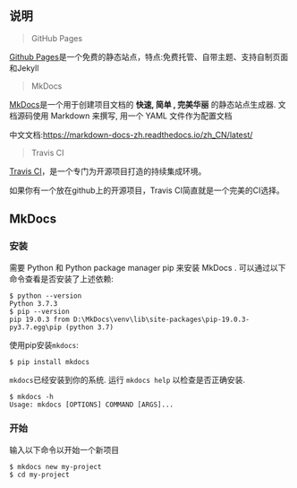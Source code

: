 
## 说明
> GitHub Pages

[Github Pages](https://pages.github.com/)是一个免费的静态站点，特点:免费托管、自带主题、支持自制页面和Jekyll

> MkDocs

[MkDocs](http://markdown-docs-zh.readthedocs.io/zh_CN/latest/)是一个用于创建项目文档的 **快速, 简单 , 完美华丽** 的静态站点生成器. 文档源码使用 Markdown 来撰写, 用一个 YAML 文件作为配置文档

中文文档:https://markdown-docs-zh.readthedocs.io/zh_CN/latest/

>Travis CI

[Travis CI](https://travis-ci.org/)，是一个专门为开源项目打造的持续集成环境。

如果你有一个放在github上的开源项目，Travis CI简直就是一个完美的CI选择。

## MkDocs

### 安装

需要 Python 和 Python package manager pip 来安装 MkDocs . 可以通过以下命令查看是否安装了上述依赖:

```text
$ python --version
Python 3.7.3
$ pip --version
pip 19.0.3 from D:\MkDocs\venv\lib\site-packages\pip-19.0.3-py3.7.egg\pip (python 3.7)
```
使用pip安装`mkdocs`:

```text
$ pip install mkdocs
```
`mkdocs`已经安装到你的系统. 运行 `mkdocs help` 以检查是否正确安装.

```text
$ mkdocs -h
Usage: mkdocs [OPTIONS] COMMAND [ARGS]...
```

### 开始

输入以下命令以开始一个新项目

```text
$ mkdocs new my-project
$ cd my-project
```